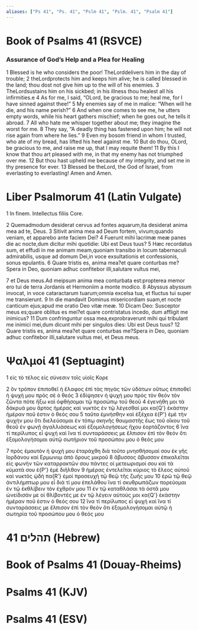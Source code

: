 ```yaml
---
aliases: ["Ps 41", "Ps. 41", "Pslm 41", "Pslm. 41", "Psalm 41"]
---
```



# Book of Psalms 41 (RSVCE)

### Assurance of God’s Help and a Plea for Healing
1 Blessed is he who considers the poor! TheLorddelivers him in the day of trouble;
2 theLordprotects him and keeps him alive; he is called blessed in the land; thou dost not give him up to the will of his enemies.
3 TheLordsustains him on his sickbed; in his illness thou healest all his infirmities.e
4 As for me, I said, “OLord, be gracious to me; heal me, for I have sinned against thee!”
5 My enemies say of me in malice: “When will he die, and his name perish?”
6 And when one comes to see me, he utters empty words, while his heart gathers mischief; when he goes out, he tells it abroad.
7 All who hate me whisper together about me; they imagine the worst for me.
8 They say, “A deadly thing has fastened upon him; he will not rise again from where he lies.”
9 Even my bosom friend in whom I trusted, who ate of my bread, has lifted his heel against me.
10 But do thou, OLord, be gracious to me, and raise me up, that I may requite them!
11 By this I know that thou art pleased with me, in that my enemy has not triumphed over me.
12 But thou hast upheld me because of my integrity, and set me in thy presence for ever.
13 Blessed be theLord, the God of Israel, from everlasting to everlasting! Amen and Amen.


# Liber Psalmorum 41 (Latin Vulgate)

1 In finem. Intellectus filiis Core.

2 Quemadmodum desiderat cervus ad fontes aquarum,ita desiderat anima mea ad te, Deus.
3 Sitivit anima mea ad Deum fortem, vivum;quando veniam, et apparebo ante faciem Dei?
4 Fuerunt mihi lacrimæ meæ panes die ac nocte,dum dicitur mihi quotidie: Ubi est Deus tuus?
5 Hæc recordatus sum, et effudi in me animam meam,quoniam transibo in locum tabernaculi admirabilis, usque ad domum Dei,in voce exsultationis et confessionis, sonus epulantis.
6 Quare tristis es, anima mea?et quare conturbas me?Spera in Deo, quoniam adhuc confitebor illi,salutare vultus mei,

7 et Deus meus.Ad meipsum anima mea conturbata est:propterea memor ero tui de terra Jordanis et Hermoniim a monte modico.
8 Abyssus abyssum invocat, in voce cataractarum tuarum;omnia excelsa tua, et fluctus tui super me transierunt.
9 In die mandavit Dominus misericordiam suam,et nocte canticum ejus;apud me oratio Deo vitæ meæ.
10 Dicam Deo: Susceptor meus es;quare oblitus es mei?et quare contristatus incedo, dum affligit me inimicus?
11 Dum confringuntur ossa mea,exprobraverunt mihi qui tribulant me inimici mei,dum dicunt mihi per singulos dies: Ubi est Deus tuus?
12 Quare tristis es, anima mea?et quare conturbas me?Spera in Deo, quoniam adhuc confitebor illi,salutare vultus mei, et Deus meus.


# Ψαλμοί 41 (Septuagint)

1 εἰς τὸ τέλος εἰς σύνεσιν τοῖς υἱοῖς Κορε

2 ὃν τρόπον ἐπιποθεῖ ἡ ἔλαφος ἐπὶ τὰς πηγὰς τῶν ὑδάτων οὕτως ἐπιποθεῖ ἡ ψυχή μου πρὸς σέ ὁ θεός
3 ἐδίψησεν ἡ ψυχή μου πρὸς τὸν θεὸν τὸν ζῶντα πότε ἥξω καὶ ὀφθήσομαι τῷ προσώπῳ τοῦ θεοῦ
4 ἐγενήθη μοι τὰ δάκρυά μου ἄρτος ἡμέρας καὶ νυκτὸς ἐν τῷ λέγεσθαί μοι κα{Q'} ἑκάστην ἡμέραν ποῦ ἐστιν ὁ θεός σου
5 ταῦτα ἐμνήσθην καὶ ἐξέχεα ἐ{P'} ἐμὲ τὴν ψυχήν μου ὅτι διελεύσομαι ἐν τόπῳ σκηνῆς θαυμαστῆς ἕως τοῦ οἴκου τοῦ θεοῦ ἐν φωνῇ ἀγαλλιάσεως καὶ ἐξομολογήσεως ἤχου ἑορτάζοντος
6 ἵνα τί περίλυπος εἶ ψυχή καὶ ἵνα τί συνταράσσεις με ἔλπισον ἐπὶ τὸν θεόν ὅτι ἐξομολογήσομαι αὐτῷ σωτήριον τοῦ προσώπου μου ὁ θεός μου

7 πρὸς ἐμαυτὸν ἡ ψυχή μου ἐταράχθη διὰ τοῦτο μνησθήσομαί σου ἐκ γῆς Ιορδάνου καὶ Ερμωνιιμ ἀπὸ ὄρους μικροῦ
8 ἄβυσσος ἄβυσσον ἐπικαλεῖται εἰς φωνὴν τῶν καταρρακτῶν σου πάντες οἱ μετεωρισμοί σου καὶ τὰ κύματά σου ἐ{P'} ἐμὲ διῆλθον
9 ἡμέρας ἐντελεῖται κύριος τὸ ἔλεος αὐτοῦ καὶ νυκτὸς ᾠδὴ πα{R'} ἐμοί προσευχὴ τῷ θεῷ τῆς ζωῆς μου
10 ἐρῶ τῷ θεῷ ἀντιλήμπτωρ μου εἶ διὰ τί μου ἐπελάθου ἵνα τί σκυθρωπάζων πορεύομαι ἐν τῷ ἐκθλίβειν τὸν ἐχθρόν μου
11 ἐν τῷ καταθλάσαι τὰ ὀστᾶ μου ὠνείδισάν με οἱ θλίβοντές με ἐν τῷ λέγειν αὐτούς μοι κα{Q'} ἑκάστην ἡμέραν ποῦ ἐστιν ὁ θεός σου
12 ἵνα τί περίλυπος εἶ ψυχή καὶ ἵνα τί συνταράσσεις με ἔλπισον ἐπὶ τὸν θεόν ὅτι ἐξομολογήσομαι αὐτῷ ἡ σωτηρία τοῦ προσώπου μου ὁ θεός μου


# 41 תהלים (Hebrew)


# Book of Psalms 41 (Douay-Rheims)


# Psalms 41 (KJV)


# Psalms 41 (ESV)

